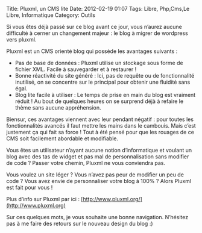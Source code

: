 Title: Pluxml, un CMS lite
Date: 2012-02-19 01:07
Tags:  Libre, Php,Cms,Le Libre, Informatique
Category: Outils

Si vous êtes déjà passé sur ce blog avant ce jour, vous n’aurez aucune
difficulté à cerner un changement majeur : le blog à migrer de wordpress vers
pluxml.

Pluxml est un CMS orienté blog qui possède les avantages suivants :



*    Pas de base de données : Pluxml utilise un stockage sous forme de fichier XML.
Facile à sauvegarder et à restaurer !
*    Bonne réactivité du site généré : Ici, pas de requête ou de
fonctionnalité inutilisé, on se concentre sur le principal pour obtenir une
fluidité sans égal.
*    Blog lite facile à utiliser : Le temps de prise en main du blog est vraiment
réduit ! Au bout de quelques heures on se surprend déjà à refaire le thème
sans aucune appréhension.

Biensur, ces avantages viennent avec leur pendant négatif : pour toutes les
fonctionnalités avancés il faut mettre les mains dans le cambouis. Mais
c’est justement ça qui fait sa force ! Tout à été pensé pour que les
rouages de ce CMS soit facilement abordable et modifiable.

Vous êtes un utilisateur n’ayant aucune notion d’informatique et voulant un
blog avec des tas de widget et pas mal de personnalisation sans modifier de code
? Passer votre chemin, Pluxml ne vous conviendra pas.

Vous voulez un site léger ? Vous n’avez pas peur de modifier un peu de code ?
Vous avez envie de personnaliser votre blog à 100% ? Alors Pluxml est fait pour
vous !

Plus d’info sur Pluxml par ici :
[http://www.pluxml.org/](http://www.pluxml.org)

Sur ces quelques mots, je vous souhaite une bonne navigation. N’hésitez pas
à me faire des retours sur le nouveau design du blog :)


